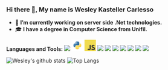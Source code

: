 ### Hi there 👋, My name is Wesley Kasteller Carlesso

- 🔭 **I’m currently working on server side .Net technologies.**
- 🎓 **I have a degree in Computer Science from Unifil.**

**Languages and Tools:**
<img height="30" src="https://hermes.digitalinnovation.one/articles/cover/496931d9-69d6-4956-bb0a-032dd5792ade.png">
<img height="30" src="https://github.com/Pythunder/explore/blob/80688e429a7d4ef2fca1e82350fe8e3517d3494d/topics/python/python.png">
<img height="30" src="https://raw.githubusercontent.com/github/explore/80688e429a7d4ef2fca1e82350fe8e3517d3494d/topics/javascript/javascript.png">
<img height="30" src="https://upload.wikimedia.org/wikipedia/commons/thumb/c/cf/Angular_full_color_logo.svg/250px-Angular_full_color_logo.svg.png">
<img height="30" src="https://cdn.worldvectorlogo.com/logos/mongodb-icon-1.svg">
<img height="30" src="https://git-scm.com/images/logos/downloads/Git-Icon-1788C.png">
<img height="30" src="https://img.icons8.com/color/512/microsoft-sql-server.png">
<img height="30" src="https://cdn.jsdelivr.net/gh/devicons/devicon/icons/html5/html5-original.svg">
<img height="30" src="https://cdn.jsdelivr.net/gh/devicons/devicon/icons/css3/css3-original.svg">
<img height="30" src="https://cdn.icon-icons.com/icons2/2415/PNG/512/jquery_plain_wordmark_logo_icon_146445.png">

![Wesley's github stats](https://github-readme-stats.vercel.app/api?username=wesleykcarlesso&show_icons=true&theme=dracula&include_all_commits=true&count_private=true) 
![Top Langs](https://github-readme-stats.vercel.app/api/top-langs/?username=wesleykcarlesso&layout=compact&langs_count=8&theme=dracula)
